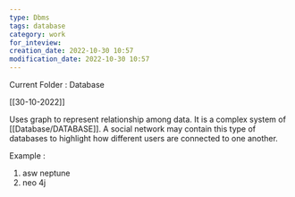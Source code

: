 ```yaml
---
type: Dbms
tags: database
category: work
for_inteview: 
creation_date: 2022-10-30 10:57
modification_date: 2022-10-30 10:57
---
```


  
Current Folder : Database




[[30-10-2022]]

Uses graph to represent relationship among data. It is a complex system of [[Database/DATABASE]]. A social network may contain this type of databases to highlight how different users are connected to one another. 

Example :
1. asw neptune
2. neo 4j